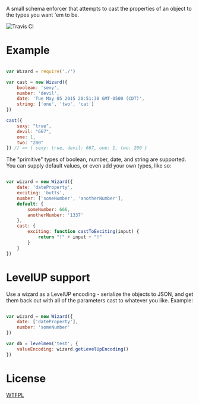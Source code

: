 A small schema enforcer that attempts to cast the properties of an object to the types you want 'em to be.

![Travis CI](https://travis-ci.org/TehShrike/weak-type-wizard.svg)

# Example

```js

var Wizard = require('./')

var cast = new Wizard({
	boolean: 'sexy',
	number: 'devil',
	date: 'Tue May 05 2015 20:51:30 GMT-0500 (CDT)',
	string: ['one', 'two', 'cat']
})

cast({
	sexy: "true",
	devil: "667",
	one: 1,
	two: "200"
}) // => { sexy: true, devil: 667, one: 1, two: 200 }

```

The "primitive" types of boolean, number, date, and string are supported.  You can supply default values, or even add your own types, like so:

```js

var wizard = new Wizard({
	date: 'dateProperty',
	exciting: 'butts',
	number: ['someNumber', 'anotherNumber'],
	default: {
		someNumber: 666,
		anotherNumber: '1337'
	},
	cast: {
		exciting: function castToExciting(input) {
			return "!" + input + "!"
		}
	}
})

```

# LevelUP support

Use a wizard as a LevelUP encoding - serialize the objects to JSON, and get them back out with all of the parameters cast to whatever you like.  Example:

```js

var wizard = new Wizard({
	date: ['dateProperty'],
	number: 'someNumber'
})

var db = levelmem('test', {
	valueEncoding: wizard.getLevelUpEncoding()
})

```

License
=====

[WTFPL](http://wtfpl2.com/)
